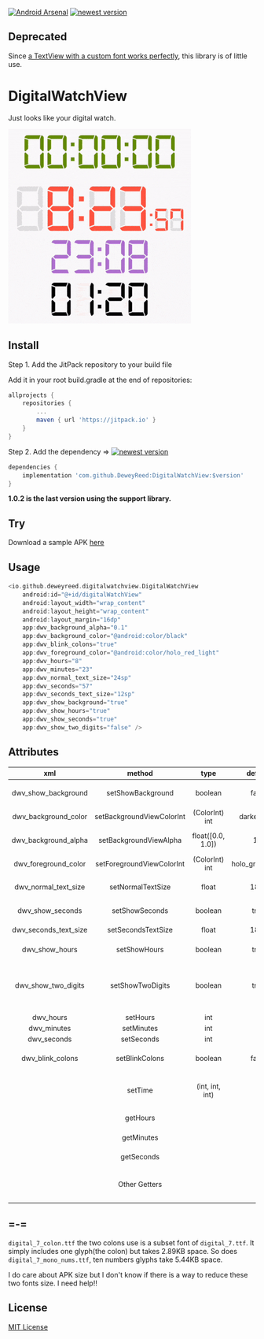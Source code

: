 [![Android Arsenal]( https://img.shields.io/badge/Android%20Arsenal-DigitalWatchView-green.svg?style=flat)]( https://android-arsenal.com/details/1/6847)
[![newest version](https://jitpack.io/v/DeweyReed/DigitalWatchView.svg)](https://jitpack.io/#DeweyReed/DigitalWatchView)

## Deprecated

Since [a TextView with a custom font works perfectly](https://github.com/DeweyReed/DigitalWatchView/issues/2), this library is of little use.

# DigitalWatchView

Just looks like your digital watch.

![preview image](https://github.com/DeweyReed/DigitalWatchView/blob/master/image/preview.gif?raw=true)

## Install

Step 1. Add the JitPack repository to your build file

Add it in your root build.gradle at the end of repositories:

```Groovy
allprojects {
    repositories {
        ...
        maven { url 'https://jitpack.io' }
    }
}
```

Step 2. Add the dependency => [![newest version](https://jitpack.io/v/DeweyReed/DigitalWatchView.svg)](https://jitpack.io/#DeweyReed/DigitalWatchView)

```Groovy
dependencies {
    implementation 'com.github.DeweyReed:DigitalWatchView:$version'
}
```

**1.0.2 is the last version using the support library.**

## Try

Download a sample APK [here](https://github.com/DeweyReed/DigitalWatchView/releases/download/1.0/sample.apk)

## Usage

```Kotlin
<io.github.deweyreed.digitalwatchview.DigitalWatchView
    android:id="@+id/digitalWatchView"
    android:layout_width="wrap_content"
    android:layout_height="wrap_content"
    android:layout_margin="16dp"
    app:dwv_background_alpha="0.1"
    app:dwv_background_color="@android:color/black"
    app:dwv_blink_colons="true"
    app:dwv_foreground_color="@android:color/holo_red_light"
    app:dwv_hours="8"
    app:dwv_minutes="23"
    app:dwv_normal_text_size="24sp"
    app:dwv_seconds="57"
    app:dwv_seconds_text_size="12sp"
    app:dwv_show_background="true"
    app:dwv_show_hours="true"
    app:dwv_show_seconds="true"
    app:dwv_show_two_digits="false" />
```

## Attributes

|xml|method|type|default|meaning|
|:-:|:-:|:-:|:-:|:-|
|dwv_show_background|setShowBackground|boolean|false|Show a shadow background|
|dwv_background_color|setBackgroundViewColorInt|(ColorInt) int|darker_gray|Background text color|
|dwv_background_alpha|setBackgroundViewAlpha|float([0.0, 1.0])|1.0|Set background text alpha|
|dwv_foreground_color|setForegroundViewColorInt|(ColorInt) int|holo_green_dark|Digital text color|
|dwv_normal_text_size|setNormalTextSize|float|18sp|Set hours and minutes text size|
|dwv_show_seconds|setShowSeconds|boolean|true|Show seconds digits|
|dwv_seconds_text_size|setSecondsTextSize|float|18sp|Set seconds text size|
|dwv_show_hours|setShowHours|boolean|true|Show hours digits|
|dwv_show_two_digits|setShowTwoDigits|boolean|true|Use %02d format for hours digits(minutes if hours are hidden)|
|dwv_hours|setHours|int|0|Set hours|
|dwv_minutes|setMinutes|int|0|Set minutes|
|dwv_seconds|setSeconds|int|0|Set seconds|
|dwv_blink_colons|setBlinkColons|boolean|false|Blink colons like a digital watch|
||setTime|(int, int, int)||Set hours, minutes and seconds using one method|
||getHours|||Return current hours|
||getMinutes|||Return current minutes|
||getSeconds|||Return current seconds|
||Other Getters|||Every setter has its corresponding getter|

## =-=

`digital_7_colon.ttf` the two colons use is a subset font of `digital_7.ttf`. It simply includes one glyph(the colon) but takes 2.89KB space. So does `digital_7_mono_nums.ttf`, ten numbers glyphs take 5.44KB space.

I do care about APK size but I don't know if there is a way to reduce these two fonts size. I need help!!

## License

[MIT License](https://github.com/DeweyReed/DigitalWatchView/blob/master/LICENSE)
